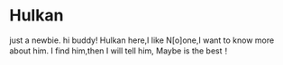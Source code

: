 # Hulkan
just a newbie.
hi buddy!
Hulkan here,I like N[o]one,I want to know more about him.
I find him,then I will tell him,
Maybe is the best！

